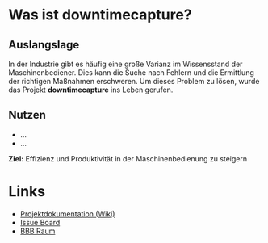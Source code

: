 # Was ist downtimecapture?

## Auslangslage
In der Industrie gibt es häufig eine große Varianz im Wissensstand der Maschinenbediener. Dies kann die Suche nach Fehlern und die Ermittlung der richtigen Maßnahmen erschweren. Um dieses Problem zu lösen, wurde das Projekt **downtimecapture** ins Leben gerufen.

## Nutzen
- ...
- ...

**Ziel:** Effizienz und Produktivität in der Maschinenbedienung zu steigern

# Links
* [Projektdokumentation (Wiki)](https://inf-git.fh-rosenheim.de/sep-wif-23/downtimecapture/-/wikis/home)
* [Issue Board](https://inf-git.fh-rosenheim.de/sep-wif-23/downtimecapture/-/boards/1556?milestone_title=Started)
* [BBB Raum](https://conference.th-rosenheim.de/mar-jhv-rxj-pgz)
